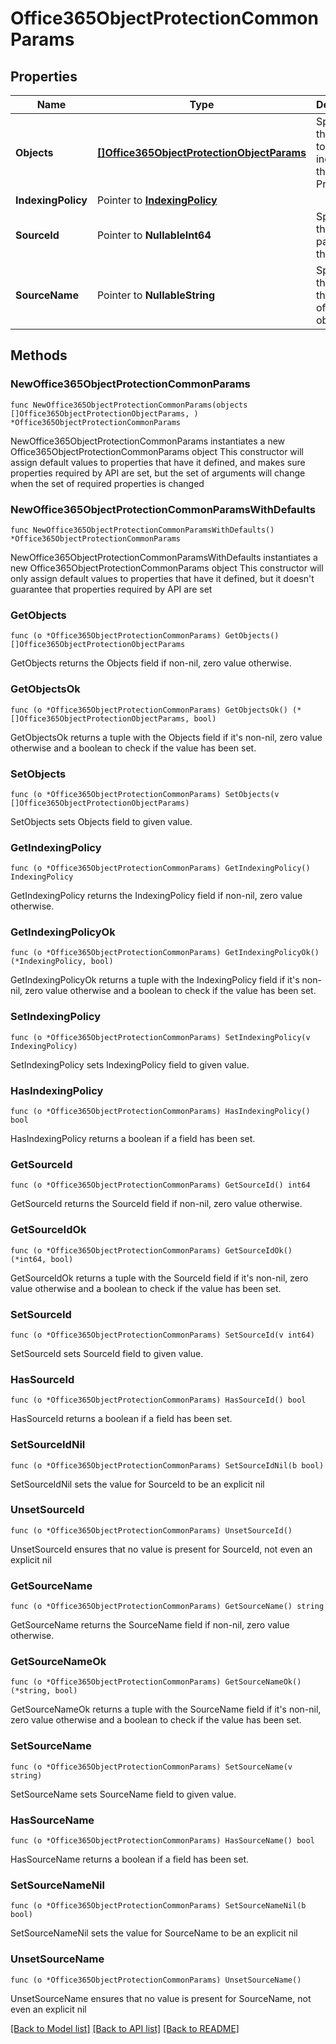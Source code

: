 # Office365ObjectProtectionCommonParams

## Properties

Name | Type | Description | Notes
------------ | ------------- | ------------- | -------------
**Objects** | [**[]Office365ObjectProtectionObjectParams**](Office365ObjectProtectionObjectParams.md) | Specifies the objects to be included in the Object Protection. | 
**IndexingPolicy** | Pointer to [**IndexingPolicy**](IndexingPolicy.md) |  | [optional] 
**SourceId** | Pointer to **NullableInt64** | Specifies the id of the parent of the objects. | [optional] [readonly] 
**SourceName** | Pointer to **NullableString** | Specifies the name of the parent of the objects. | [optional] [readonly] 

## Methods

### NewOffice365ObjectProtectionCommonParams

`func NewOffice365ObjectProtectionCommonParams(objects []Office365ObjectProtectionObjectParams, ) *Office365ObjectProtectionCommonParams`

NewOffice365ObjectProtectionCommonParams instantiates a new Office365ObjectProtectionCommonParams object
This constructor will assign default values to properties that have it defined,
and makes sure properties required by API are set, but the set of arguments
will change when the set of required properties is changed

### NewOffice365ObjectProtectionCommonParamsWithDefaults

`func NewOffice365ObjectProtectionCommonParamsWithDefaults() *Office365ObjectProtectionCommonParams`

NewOffice365ObjectProtectionCommonParamsWithDefaults instantiates a new Office365ObjectProtectionCommonParams object
This constructor will only assign default values to properties that have it defined,
but it doesn't guarantee that properties required by API are set

### GetObjects

`func (o *Office365ObjectProtectionCommonParams) GetObjects() []Office365ObjectProtectionObjectParams`

GetObjects returns the Objects field if non-nil, zero value otherwise.

### GetObjectsOk

`func (o *Office365ObjectProtectionCommonParams) GetObjectsOk() (*[]Office365ObjectProtectionObjectParams, bool)`

GetObjectsOk returns a tuple with the Objects field if it's non-nil, zero value otherwise
and a boolean to check if the value has been set.

### SetObjects

`func (o *Office365ObjectProtectionCommonParams) SetObjects(v []Office365ObjectProtectionObjectParams)`

SetObjects sets Objects field to given value.


### GetIndexingPolicy

`func (o *Office365ObjectProtectionCommonParams) GetIndexingPolicy() IndexingPolicy`

GetIndexingPolicy returns the IndexingPolicy field if non-nil, zero value otherwise.

### GetIndexingPolicyOk

`func (o *Office365ObjectProtectionCommonParams) GetIndexingPolicyOk() (*IndexingPolicy, bool)`

GetIndexingPolicyOk returns a tuple with the IndexingPolicy field if it's non-nil, zero value otherwise
and a boolean to check if the value has been set.

### SetIndexingPolicy

`func (o *Office365ObjectProtectionCommonParams) SetIndexingPolicy(v IndexingPolicy)`

SetIndexingPolicy sets IndexingPolicy field to given value.

### HasIndexingPolicy

`func (o *Office365ObjectProtectionCommonParams) HasIndexingPolicy() bool`

HasIndexingPolicy returns a boolean if a field has been set.

### GetSourceId

`func (o *Office365ObjectProtectionCommonParams) GetSourceId() int64`

GetSourceId returns the SourceId field if non-nil, zero value otherwise.

### GetSourceIdOk

`func (o *Office365ObjectProtectionCommonParams) GetSourceIdOk() (*int64, bool)`

GetSourceIdOk returns a tuple with the SourceId field if it's non-nil, zero value otherwise
and a boolean to check if the value has been set.

### SetSourceId

`func (o *Office365ObjectProtectionCommonParams) SetSourceId(v int64)`

SetSourceId sets SourceId field to given value.

### HasSourceId

`func (o *Office365ObjectProtectionCommonParams) HasSourceId() bool`

HasSourceId returns a boolean if a field has been set.

### SetSourceIdNil

`func (o *Office365ObjectProtectionCommonParams) SetSourceIdNil(b bool)`

 SetSourceIdNil sets the value for SourceId to be an explicit nil

### UnsetSourceId
`func (o *Office365ObjectProtectionCommonParams) UnsetSourceId()`

UnsetSourceId ensures that no value is present for SourceId, not even an explicit nil
### GetSourceName

`func (o *Office365ObjectProtectionCommonParams) GetSourceName() string`

GetSourceName returns the SourceName field if non-nil, zero value otherwise.

### GetSourceNameOk

`func (o *Office365ObjectProtectionCommonParams) GetSourceNameOk() (*string, bool)`

GetSourceNameOk returns a tuple with the SourceName field if it's non-nil, zero value otherwise
and a boolean to check if the value has been set.

### SetSourceName

`func (o *Office365ObjectProtectionCommonParams) SetSourceName(v string)`

SetSourceName sets SourceName field to given value.

### HasSourceName

`func (o *Office365ObjectProtectionCommonParams) HasSourceName() bool`

HasSourceName returns a boolean if a field has been set.

### SetSourceNameNil

`func (o *Office365ObjectProtectionCommonParams) SetSourceNameNil(b bool)`

 SetSourceNameNil sets the value for SourceName to be an explicit nil

### UnsetSourceName
`func (o *Office365ObjectProtectionCommonParams) UnsetSourceName()`

UnsetSourceName ensures that no value is present for SourceName, not even an explicit nil

[[Back to Model list]](../README.md#documentation-for-models) [[Back to API list]](../README.md#documentation-for-api-endpoints) [[Back to README]](../README.md)


